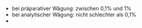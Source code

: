 - bei präparativer Wägung: zwischen 0,1% und 1%
- bei analytischer Wägung: nicht schlechter als 0,1%
-
